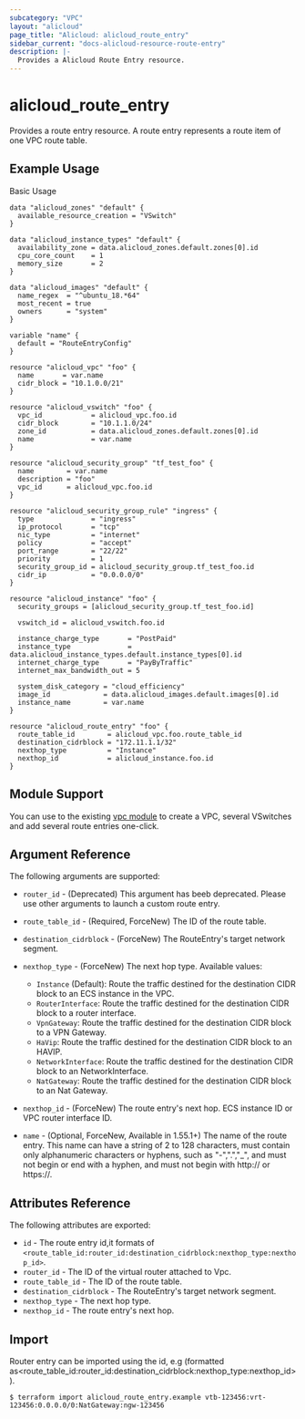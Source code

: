 ```yaml
---
subcategory: "VPC"
layout: "alicloud"
page_title: "Alicloud: alicloud_route_entry"
sidebar_current: "docs-alicloud-resource-route-entry"
description: |-
  Provides a Alicloud Route Entry resource.
---
```


# alicloud\_route\_entry

Provides a route entry resource. A route entry represents a route item of one VPC route table.

## Example Usage

Basic Usage

```
data "alicloud_zones" "default" {
  available_resource_creation = "VSwitch"
}

data "alicloud_instance_types" "default" {
  availability_zone = data.alicloud_zones.default.zones[0].id
  cpu_core_count    = 1
  memory_size       = 2
}

data "alicloud_images" "default" {
  name_regex  = "^ubuntu_18.*64"
  most_recent = true
  owners      = "system"
}

variable "name" {
  default = "RouteEntryConfig"
}

resource "alicloud_vpc" "foo" {
  name       = var.name
  cidr_block = "10.1.0.0/21"
}

resource "alicloud_vswitch" "foo" {
  vpc_id            = alicloud_vpc.foo.id
  cidr_block        = "10.1.1.0/24"
  zone_id           = data.alicloud_zones.default.zones[0].id
  name              = var.name
}

resource "alicloud_security_group" "tf_test_foo" {
  name        = var.name
  description = "foo"
  vpc_id      = alicloud_vpc.foo.id
}

resource "alicloud_security_group_rule" "ingress" {
  type              = "ingress"
  ip_protocol       = "tcp"
  nic_type          = "internet"
  policy            = "accept"
  port_range        = "22/22"
  priority          = 1
  security_group_id = alicloud_security_group.tf_test_foo.id
  cidr_ip           = "0.0.0.0/0"
}

resource "alicloud_instance" "foo" {
  security_groups = [alicloud_security_group.tf_test_foo.id]

  vswitch_id = alicloud_vswitch.foo.id

  instance_charge_type       = "PostPaid"
  instance_type              = data.alicloud_instance_types.default.instance_types[0].id
  internet_charge_type       = "PayByTraffic"
  internet_max_bandwidth_out = 5

  system_disk_category = "cloud_efficiency"
  image_id             = data.alicloud_images.default.images[0].id
  instance_name        = var.name
}

resource "alicloud_route_entry" "foo" {
  route_table_id        = alicloud_vpc.foo.route_table_id
  destination_cidrblock = "172.11.1.1/32"
  nexthop_type          = "Instance"
  nexthop_id            = alicloud_instance.foo.id
}
```

## Module Support

You can use to the existing [vpc module](https://registry.terraform.io/modules/alibaba/vpc/alicloud) 
to create a VPC, several VSwitches and add several route entries one-click.

## Argument Reference

The following arguments are supported:

* `router_id` - (Deprecated) This argument has beeb deprecated. Please use other arguments to launch a custom route entry.
* `route_table_id` - (Required, ForceNew) The ID of the route table.
* `destination_cidrblock` - (ForceNew) The RouteEntry's target network segment.
* `nexthop_type` - (ForceNew) The next hop type. Available values:
    - `Instance` (Default): Route the traffic destined for the destination CIDR block to an ECS instance in the VPC.
    - `RouterInterface`: Route the traffic destined for the destination CIDR block to a router interface.
    - `VpnGateway`: Route the traffic destined for the destination CIDR block to a VPN Gateway.
    - `HaVip`: Route the traffic destined for the destination CIDR block to an HAVIP.
    - `NetworkInterface`: Route the traffic destined for the destination CIDR block to an NetworkInterface.
    - `NatGateway`: Route the traffic destined for the destination CIDR block to an Nat Gateway.

* `nexthop_id` - (ForceNew) The route entry's next hop. ECS instance ID or VPC router interface ID.
* `name` - (Optional, ForceNew, Available in 1.55.1+) The name of the route entry. This name can have a string of 2 to 128 characters, must contain only alphanumeric characters or hyphens, such as "-",".","_", and must not begin or end with a hyphen, and must not begin with http:// or https://.

## Attributes Reference

The following attributes are exported:

* `id` - The route entry id,it formats of `<route_table_id:router_id:destination_cidrblock:nexthop_type:nexthop_id>`.
* `router_id` - The ID of the virtual router attached to Vpc.
* `route_table_id` - The ID of the route table.
* `destination_cidrblock` - The RouteEntry's target network segment.
* `nexthop_type` - The next hop type.
* `nexthop_id` - The route entry's next hop.

## Import

Router entry can be imported using the id, e.g (formatted as<route_table_id:router_id:destination_cidrblock:nexthop_type:nexthop_id>).

```
$ terraform import alicloud_route_entry.example vtb-123456:vrt-123456:0.0.0.0/0:NatGateway:ngw-123456
```

